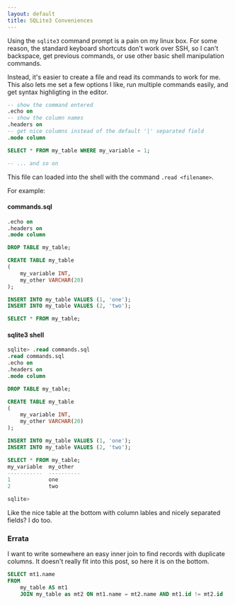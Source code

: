 ```yaml
---
layout: default
title: SQLite3 Conveniences
---
```


Using the `sqlite3` command prompt is a pain on my linux box.
For some reason, the standard keyboard shortcuts don't work over SSH, so I can't
backspace, get previous commands, or use other basic shell manipulation commands.

Instead, it's easier to create a file and read its commands to work for me.
This also lets me set a few options I like, run multiple commands easily, and get
syntax highligting in the editor.

```sql
-- show the command entered
.echo on
-- show the column names
.headers on
-- get nice columns instead of the default '|' separated field
.mode column

SELECT * FROM my_table WHERE my_variable = 1;

-- ... and so on
```

This file can loaded into the shell with the command `.read <filename>`.

For example:

#### commands.sql

```sql
.echo on
.headers on
.mode column

DROP TABLE my_table;

CREATE TABLE my_table
(
    my_variable INT,
    my_other VARCHAR(20)
);

INSERT INTO my_table VALUES (1, 'one');
INSERT INTO my_table VALUES (2, 'two');

SELECT * FROM my_table;
```

#### sqlite3 shell

```sql
sqlite> .read commands.sql
.read commands.sql
.echo on
.headers on
.mode column

DROP TABLE my_table;

CREATE TABLE my_table
(
    my_variable INT,
    my_other VARCHAR(20)
);

INSERT INTO my_table VALUES (1, 'one');
INSERT INTO my_table VALUES (2, 'two');

SELECT * FROM my_table;
my_variable  my_other
-----------  ----------
1            one
2            two

sqlite>
```

Like the nice table at the bottom with column lables and nicely separated fields?
I do too.

### Errata

I want to write somewhere an easy inner join to find records with duplicate
columns. It doesn't really fit into this post, so here it is on the bottom.

```sql
SELECT mt1.name 
FROM 
    my_table AS mt1
    JOIN my_table as mt2 ON mt1.name = mt2.name AND mt1.id != mt2.id
```
